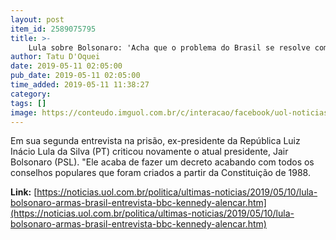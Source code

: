 ```yaml
---
layout: post
item_id: 2589075795
title: >-
    Lula sobre Bolsonaro: 'Acha que o problema do Brasil se resolve com arma'
author: Tatu D'Oquei
date: 2019-05-11 02:05:00
pub_date: 2019-05-11 02:05:00
time_added: 2019-05-11 11:38:27
category: 
tags: []
image: https://conteudo.imguol.com.br/c/interacao/facebook/uol-noticias-600px.jpg
---
```


Em sua segunda entrevista na prisão, ex-presidente da República Luiz Inácio Lula da Silva (PT) criticou novamente o atual presidente, Jair Bolsonaro (PSL). "Ele acaba de fazer um decreto acabando com todos os conselhos populares que foram criados a partir da Constituição de 1988.

**Link:** [https://noticias.uol.com.br/politica/ultimas-noticias/2019/05/10/lula-bolsonaro-armas-brasil-entrevista-bbc-kennedy-alencar.htm](https://noticias.uol.com.br/politica/ultimas-noticias/2019/05/10/lula-bolsonaro-armas-brasil-entrevista-bbc-kennedy-alencar.htm)

